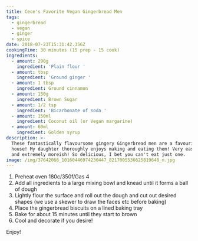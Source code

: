 ```yaml
---
title: Cece's Favorite Vegan Gingerbread Men
tags:
  - gingerbread
  - vegan
  - ginger
  - spice
date: 2018-07-23T15:31:42.356Z
cookingTime: 30 minutes (15 prep - 15 cook)
ingredients:
  - amount: 290g
    ingredient: 'Plain flour '
  - amount: tbsp
    ingredient: 'Ground ginger '
  - amount: 1 tbsp
    ingredient: Ground cinnamon
  - amount: 150g
    ingredient: Brown Sugar
  - amount: 1/2 tsp
    ingredient: 'Bicarbonate of soda '
  - amount: 150ml
    ingredient: Coconut oil (or Vegan margarine)
  - amount: 60ml
    ingredient: Golden syrup
description: >-
  These fantastically flavoursome gingery Gingerbread men are a favourite in our
  house! My daughter thoroughly enjoys making and eating them! Very easy to make
  and extremely moreish! So delicious, I bet you can't eat just one. 
image: /img/37642066_10160446974230447_8217005536625819648_n.jpg
---
```

1. Preheat oven 180c/350f/Gas 4
2. Add all ingredients to a large mixing bowl and knead until it forms a ball of dough
3. Lightly flour the surface and roll out the dough and cut out desired shapes (we use a skewer to draw the faces etc before baking)
4. Place the gingerbread biscuits on a lined baking tray
5. Bake for about 15 minutes until they start to brown
6. Cool and decorate if you desire! 

Enjoy!
